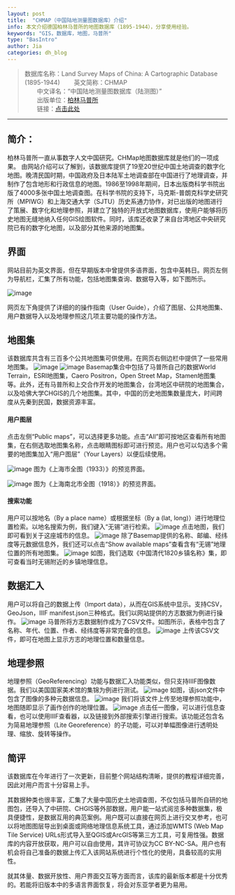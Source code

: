 ```yaml
---
layout: post
title:  "CHMAP（中国陆地测量图数据库）介绍"
info: 本文介绍德国柏林马普所的地图数据库（1895-1944），分享使用经验。
keywords: "GIS，数据库，地图，马普所"
type: "BasIntro"
author: Jia
categories: dh_blog
---
```


> 数据库名称：Land Survey Maps of China: A Cartographic Database (1895-1944)
> 　　英文简称：CHMAP     
> 　　中文译名：“中国陆地测量图数据库（陆测图）”    
> 　　出版单位：[柏林马普所](https://www.mpiwg-berlin.mpg.de/)    
> 　　链接：[点击此处](https://chmap.mpiwg-berlin.mpg.de/)

-------------
## 简介：
柏林马普所一直从事数字人文中国研究。CHMap地图数据库就是他们的一项成果。
由网站介绍可以了解到，该数据库提供了19至20世纪中国土地调查的数字化地图。晚清民国时期，中国政府及日本陆军土地调查部在中国进行了地理调查，并制作了包含地形和行政信息的地图。1986至1998年期间，日本出版商科学书院出版了4000多张中国土地调查图。在科学书院的支持下，马克斯-普朗克科学史研究所（MPIWG）和上海交通大学（SJTU）历史系通力协作，对已出版的地图进行了策展、数字化和地理参照，并建立了独特的开放式地图数据库，使用户能够将历史地图无缝地纳入任何GIS绘图软件。同时，该库还收录了来自台湾地区中央研究院已有的数字化地图，以及部分其他来源的地图集。


## 界面
网站目前为英文界面，但在早期版本中曾提供多语界面，包含中英韩日。网页左侧为导航栏，汇集了所有功能，包括地图集查询、数据导入等，如下图所示。

![image](https://raw.githubusercontent.com/DHHD2022/DHHD2022.GitHub.io/main/pics/2022-04-20/daohang.png)

网页左下角提供了详细的的操作指南（User Guide），介绍了图层、公共地图集、用户数据导入以及地理参照这几项主要功能的操作方法。

## 地图集
该数据库共含有三百多个公共地图集可供使用。在网页右侧边栏中提供了一些常用地图集。
![image](https://raw.githubusercontent.com/DHHD2022/DHHD2022.GitHub.io/main/pics/2022-04-20/ditu1.png)
![image](https://raw.githubusercontent.com/DHHD2022/DHHD2022.GitHub.io/main/pics/2022-04-20/ditu2.png)
Basemap集合中包括了马普所自己的数据World Terrain，ESRI地图集，Caero Positron，Open Street Map，Stamen地图集等。此外，还有马普所和上交合作开发的地图集合，台湾地区中研院的地图集合，以及哈佛大学CHGIS的几个地图集。其中，中国的历史地图集数量庞大，时间跨度从先秦到民国，数据资源丰富。

#### 用户图层
点击左侧“Public maps”，可以选择更多功能。点击“All”即可按地区查看所有地图集，在右侧选取地图集名称，点击眼睛图标即可进行预览。用户也可以勾选多个需要的地图集加入“用户图层”（Your Layers）以便后续使用。

![image](https://raw.githubusercontent.com/DHHD2022/DHHD2022.GitHub.io/main/pics/2022-04-20/sh.png)
图为《上海市全图（1933）》的预览界面。

![image](https://raw.githubusercontent.com/DHHD2022/DHHD2022.GitHub.io/main/pics/2022-04-20/sh1.png)
图为《上海南北市全图（1918）》的预览界面。

#### 搜索功能
用户可以按地名（By a place name）或根据坐标（By a (lat, long)）进行地理位置检索。以地名搜索为例，我们键入“无锡”进行检索。
![image](https://raw.githubusercontent.com/DHHD2022/DHHD2022.GitHub.io/main/pics/2022-04-20/wuxi.png)
点击地图，我们即可看到关于这座城市的信息。
![image](https://raw.githubusercontent.com/DHHD2022/DHHD2022.GitHub.io/main/pics/2022-04-20/wuxi2.png)
除了Basemap提供的名称、邮编、经纬度等元数据信息外，我们还可以点击“Show available maps”查看含有“无锡”地理位置的所有地图集。
![image](https://raw.githubusercontent.com/DHHD2022/DHHD2022.GitHub.io/main/pics/2022-04-20/wuxi3.png)
如图，我们选取《中国清代1820乡镇名称》集，即可查看当时无锡附近的乡镇地理信息。


## 数据汇入
用户可以将自己的数据上传（Import data），从而在GIS系统中显示。支持CSV，GeoJson，IIIF manifest.json三种格式。我们以网站提供的方志数据为例进行操作。
![image](https://raw.githubusercontent.com/DHHD2022/DHHD2022.GitHub.io/main/pics/2022-04-20/logart1.png)
马普所将方志数据制作成为了CSV文件。如图所示，表格中包含了名称、年代、位置、作者、经纬度等非常完备的信息。
![image](https://raw.githubusercontent.com/DHHD2022/DHHD2022.GitHub.io/main/pics/2022-04-20/logart.png)
上传该CSV文件，即可在地图上显示方志的地理位置和数量信息。

## 地理参照
地理参照（GeoReferencing）功能与数据汇入功能类似，但只支持IIIF图像数据。我们以美国国家美术馆的集锦为例进行测试。
![image](https://raw.githubusercontent.com/DHHD2022/DHHD2022.GitHub.io/main/pics/2022-04-20/iiif.png)
如图，该json文件中包含了图像的多种元数据信息。
![image](https://raw.githubusercontent.com/DHHD2022/DHHD2022.GitHub.io/main/pics/2022-04-20/geo.png)
我们将该文件上传至地理参照功能中，地图随即显示了画作创作的地理位置。
![image](https://raw.githubusercontent.com/DHHD2022/DHHD2022.GitHub.io/main/pics/2022-04-20/geo1.png)
点击任一图像，可以进行信息查看，也可以使用IIIF查看器，以及链接到外部搜索引擎进行搜索。该功能还包含名为简易地理参照（Lite Georeference）的子功能，可以对单幅图像进行透明处理、缩放、旋转等操作。

## 简评
该数据库在今年进行了一次更新，目前整个网站结构清晰，提供的教程详细完善，因此对用户而言十分容易上手。

其数据种类也很丰富，汇集了大量中国历史土地调查图，不仅包括马普所自研的地图包，还导入了中研院、CHGIS等外部数据，用户能一站式阅览多种数据集，极具便捷性，是数据互用的典范案例。用户既可以直接在网页上进行交叉参考，也可以将地图图层导出到桌面或网络地理信息系统工具，通过添加WMTS (Web Map Tile Service) URLs形式导入至QGIS或ArcGIS等第三方工具，可复用性强。数据库的内容开放获取，用户可以自由使用，其许可协议为CC BY-NC-SA。用户也有机会将自己准备的数据上传汇入该网站系统进行个性化的使用，具备较高的实用性。

就其体量、数据开放性、用户界面交互等方面而言，该库的最新版本都是十分优秀的。若能将旧版本中的多语言界面恢复，将会对东亚学者更为易用。
